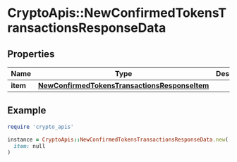 # CryptoApis::NewConfirmedTokensTransactionsResponseData

## Properties

| Name | Type | Description | Notes |
| ---- | ---- | ----------- | ----- |
| **item** | [**NewConfirmedTokensTransactionsResponseItem**](NewConfirmedTokensTransactionsResponseItem.md) |  |  |

## Example

```ruby
require 'crypto_apis'

instance = CryptoApis::NewConfirmedTokensTransactionsResponseData.new(
  item: null
)
```

